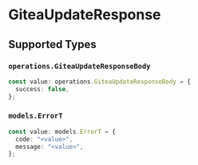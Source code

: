 # GiteaUpdateResponse


## Supported Types

### `operations.GiteaUpdateResponseBody`

```typescript
const value: operations.GiteaUpdateResponseBody = {
  success: false,
};
```

### `models.ErrorT`

```typescript
const value: models.ErrorT = {
  code: "<value>",
  message: "<value>",
};
```


